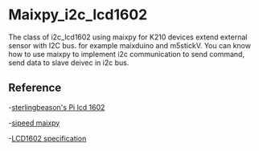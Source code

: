 Maixpy_i2c_lcd1602
==================
The class of i2c_lcd1602 using maixpy for K210 devices extend external sensor with I2C bus. for example maixduino and m5stickV.
You can know how to use maixpy to implement i2c communication to send command, send data to slave deivec in i2c bus.

Reference
----------
-[sterlingbeason's Pi lcd 1602](https://github.com/sterlingbeason/LCD-1602-I2C/blob/master/LCD.py)

-[sipeed maixpy](https://maixpy.sipeed.com/en)

-[LCD1602 specification](https://github.com/bluejazzCHN/Maixpy_i2c_lcd1602/blob/master/eone-1602a1.pdf)
